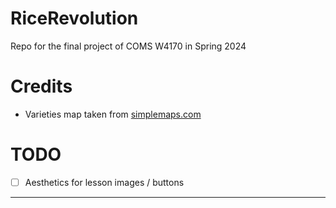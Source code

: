 # RiceRevolution
Repo for the final project of COMS W4170 in Spring 2024

# Credits
* Varieties map taken from [simplemaps.com](https://simplemaps.com/resources/free-continent-map)

# TODO 
- [ ] Aesthetics for lesson images / buttons

----
